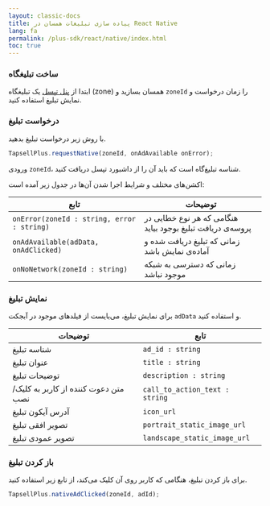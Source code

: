 ```yaml
---
layout: classic-docs
title: پیاده سازی تبلیغات همسان در React Native
lang: fa
permalink: /plus-sdk/react/native/index.html
toc: true
---
```

### ساخت تبلیغگاه
ابتدا از [پنل تپسل](https://dashboard.tapsell.ir/) یک تبلیغگاه (zone) همسان بسازید و `zoneId` را زمان درخواست و نمایش تبلیغ استفاده کنید.


### درخواست تبلیغ
با روش زیر درخواست تبلیغ بدهید.

```javascript
TapsellPlus.requestNative(zoneId, onAdAvailable onError);
```

ورودی `zoneId`، شناسه تبلیغ‌گاه است که باید آن را از داشبورد تپسل دریافت کنید.

اکشن‌های مختلف و شرایط اجرا شدن آن‌ها در جدول زیر آمده است:

| تابع | توضیحات |
| - | - |
| `onError(zoneId : string, error : string)` | هنگامی که هر نوع خطایی در پروسه‌ی دریافت تبلیغ بوجود بیاید |
| `onAdAvailable(adData, onAdClicked)` | زمانی که تبلیغ دریافت شده و آماده‌ی نمایش باشد |
| `onNoNetwork(zoneId : string)` | زمانی که دسترسی به شبکه موجود نباشد |


### نمایش تبلیغ
برای نمایش تبلیغ، می‌بایست از فیلدهای موجود در آبجکت `adData` و استفاده کنید.   


| توضیحات | تابع |
| - | - |
| شناسه تبلیغ | `ad_id : string` |
| عنوان تبلیغ | `title : string` |
| توضیحات تبلیغ | `description : string` |
| متن دعوت کننده از کاربر به کلیک/نصب  | `call_to_action_text : string` |
| آدرس آیکون تبلیغ | `icon_url` |
| تصویر افقی تبلیغ | `portrait_static_image_url` |
| تصویر عمودی تبلیغ | `landscape_static_image_url` |
  

### باز کردن تبلیغ
برای باز کردن تبلیغ، هنگامی که کاربر روی آن کلیک می‌کند، از تابع زیر استفاده کنید.

```javascript
TapsellPlus.nativeAdClicked(zoneId, adId);
```